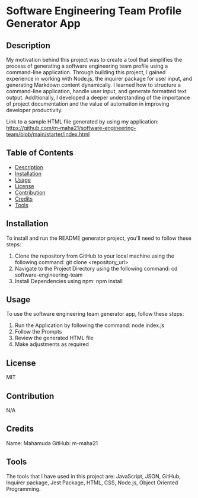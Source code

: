 # Software Engineering Team Profile Generator App

## Description

My motivation behind this project was to create a tool that simplifies the process of generating a software engineering team profile using a command-line application. 
Through building this project, I gained experience in working with Node.js, the inquirer package for user input, and generating Markdown content dynamically. I learned how to structure a command-line application, handle user input, and generate formatted text output. Additionally, I developed a deeper understanding of the importance of project documentation and the value of automation in improving developer productivity.

Link to a sample HTML file generated by using my application: https://github.com/m-maha21/software-engineering-team/blob/main/starter/index.html

## Table of Contents 

- [Description](#description)
- [Installation](#installation)
- [Usage](#usage)
- [License](#license)
- [Contribution](#contribution)
- [Credits](#credits)
- [Tools](#tools)

## Installation

To install and run the README generator project, you'll need to follow these steps:
1. Clone the repository from GitHub to your local machine using the following command: git clone <repository_url>
2. Navigate to the Project Directory using the following command: cd software-engineering-team
3. Install Dependencies using npm: npm install

## Usage

To use the software engineering team generator app, follow these steps:
1. Run the Application by following the command: node index.js
2. Follow the Prompts
3. Review the generated HTML file
4. Make adjustments as required

## License
MIT

## Contribution

N/A

## Credits

Name: Mahamuda
GitHub: m-maha21

## Tools

The tools that I have used in this project are: JavaScript, JSON, GitHub, Inquirer package, Jest Package, HTML, CSS, Node.js, Object Oriented Programming. 



